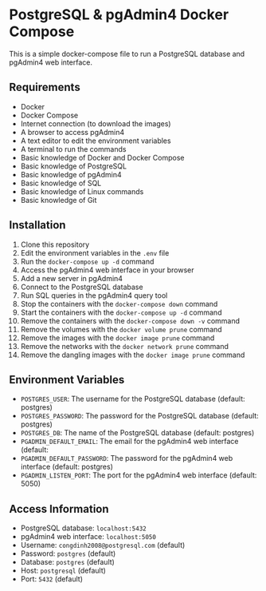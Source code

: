 # PostgreSQL & pgAdmin4 Docker Compose
This is a simple docker-compose file to run a PostgreSQL database and pgAdmin4 web interface.

## Requirements
- Docker
- Docker Compose
- Internet connection (to download the images)
- A browser to access pgAdmin4
- A text editor to edit the environment variables
- A terminal to run the commands
- Basic knowledge of Docker and Docker Compose
- Basic knowledge of PostgreSQL
- Basic knowledge of pgAdmin4
- Basic knowledge of SQL
- Basic knowledge of Linux commands
- Basic knowledge of Git

## Installation
1. Clone this repository
2. Edit the environment variables in the `.env` file
3. Run the `docker-compose up -d` command
4. Access the pgAdmin4 web interface in your browser
5. Add a new server in pgAdmin4
6. Connect to the PostgreSQL database
7. Run SQL queries in the pgAdmin4 query tool
8. Stop the containers with the `docker-compose down` command
9. Start the containers with the `docker-compose up -d` command
10. Remove the containers with the `docker-compose down -v` command
11. Remove the volumes with the `docker volume prune` command
12. Remove the images with the `docker image prune` command
13. Remove the networks with the `docker network prune` command
14. Remove the dangling images with the `docker image prune` command
    
## Environment Variables
- `POSTGRES_USER`: The username for the PostgreSQL database (default: postgres)
- `POSTGRES_PASSWORD`: The password for the PostgreSQL database (default: postgres)
- `POSTGRES_DB`: The name of the PostgreSQL database (default: postgres)
- `PGADMIN_DEFAULT_EMAIL`: The email for the pgAdmin4 web interface (default:
- `PGADMIN_DEFAULT_PASSWORD`: The password for the pgAdmin4 web interface (default: postgres)
- `PGADMIN_LISTEN_PORT`: The port for the pgAdmin4 web interface (default: 5050)

## Access Information
- PostgreSQL database: `localhost:5432`
- pgAdmin4 web interface: `localhost:5050`
- Username: `congdinh2008@postgresql.com` (default)
- Password: `postgres` (default)
- Database: `postgres` (default)
- Host: `postgresql` (default)
- Port: `5432` (default)

